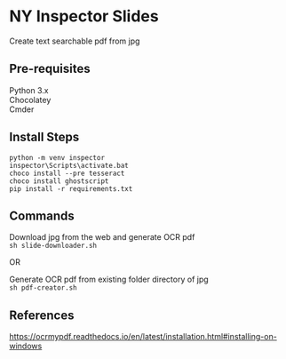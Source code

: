 # NY Inspector Slides

Create text searchable pdf from jpg

## Pre-requisites
Python 3.x  
Chocolatey  
Cmder  

## Install Steps

`python -m venv inspector`    
`inspector\Scripts\activate.bat`    
`choco install --pre tesseract`    
`choco install ghostscript`  
`pip install -r requirements.txt`    

## Commands

Download jpg from the web and generate OCR pdf  
`sh slide-downloader.sh`

OR  

Generate OCR pdf from existing folder directory of jpg  
`sh pdf-creator.sh`

## References

https://ocrmypdf.readthedocs.io/en/latest/installation.html#installing-on-windows
